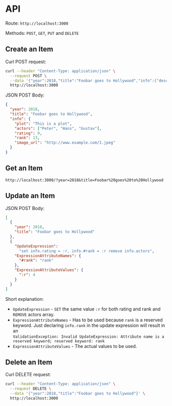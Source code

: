 # API

Route: `http://localhost:3000`

Methods: `POST`, `GET`, `PUT` and `DELETE`

## Create an Item

Curl POST request:

```sh
curl --header "Content-Type: application/json" \
  --request POST \
  --data '{"year":2018,"title":"Foobar goes to Hollywood","info":{"description":"This is a description","actors":["Peter","Hans","Gustav"],"rating":9,"rank":13,"image_url":"http://www.example.com/1.jpeg"}}' \
  http://localhost:3000
```

JSON POST Body:

```json
{
  "year": 2018,
  "title": "Foobar goes to Hollywood",
  "info": {
    "plot": "This is a plot",
    "actors": ["Peter", "Hans", "Gustav"],
    "rating": 9,
    "rank": 13,
    "image_url": "http://www.example.com/1.jpeg"
  }
}
```

## Get an Item

`http://localhost:3000/?year=2018&title=Foobar%20goes%20to%20Hollywood`

## Update an Item

JSON POST Body:

```json
[
  {
    "year": 2018,
    "title": "Foobar goes to Hollywood"
  },
  {
    "UpdateExpression":
      "set info.rating = :r, info.#rank = :r remove info.actors",
    "ExpressionAttributeNames": {
      "#rank": "rank"
    },
    "ExpressionAttributeValues": {
      ":r": 4
    }
  }
]
```

Short explanation:

- `UpdateExpression` - `SET` the same value `:r` for both rating and rank and `REMOVE` actors array.
- `ExpressionAttributeNames` - Has to be used because `rank` is a reserved keyword. Just declaring `info.rank` in the update expression will result in an  
  `ValidationException: Invalid UpdateExpression: Attribute name is a reserved keyword; reserved keyword: rank`
- `ExpressionAttributeValues` - The actual values to be used.

## Delete an Item

Curl DELETE request:

```sh
curl --header "Content-Type: application/json" \
  --request DELETE \
  --data '{"year":2018,"title":"Foobar goes to Hollywood"}' \
  http://localhost:3000
```
